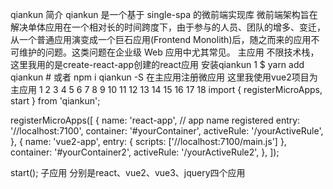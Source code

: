 qiankun
简介
qiankun 是一个基于 single-spa 的微前端实现库
微前端架构旨在解决单体应用在一个相对长的时间跨度下，由于参与的人员、团队的增多、变迁，从一个普通应用演变成一个巨石应用(Frontend Monolith)后，随之而来的应用不可维护的问题。这类问题在企业级 Web 应用中尤其常见。
主应用
不限技术栈，这里我用的是create-react-app创建的react应用
安装qiankun
1
$ yarn add qiankun # 或者 npm i qiankun -S
在主应用注册微应用
这里我使用vue2项目为主应用
1
2
3
4
5
6
7
8
9
10
11
12
13
14
15
16
17
18
import { registerMicroApps, start } from 'qiankun';

registerMicroApps([
  {
    name: 'react-app', // app name registered
    entry: '//localhost:7100',
    container: '#yourContainer',
    activeRule: '/yourActiveRule',
  },
  {
    name: 'vue2-app',
    entry: { scripts: ['//localhost:7100/main.js'] },
    container: '#yourContainer2',
    activeRule: '/yourActiveRule2',
  },
]);

start();
子应用
分别是react、vue2、vue3、jquery四个应用
